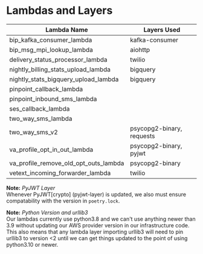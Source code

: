 # Lambdas and Layers

| Lambda Name | Layers Used |
| ---- | ---- |
| bip_kafka_consumer_lambda | kafka-consumer |
| bip_msg_mpi_lookup_lambda | aiohttp |
| delivery_status_processor_lambda | twilio |
| nightly_billing_stats_upload_lambda | bigquery |
| nightly_stats_bigquery_upload_lambda | bigquery |
| pinpoint_callback_lambda |  |
| pinpoint_inbound_sms_lambda |  |
| ses_callback_lambda |  |
| two_way_sms_lambda |  |
| two_way_sms_v2 | psycopg2-binary, requests |
| va_profile_opt_in_out_lambda | psycopg2-binary, pyjwt |
| va_profile_remove_old_opt_outs_lambda | psycopg2-binary |
| vetext_incoming_forwarder_lambda | twilio |

**Note:** _PyJWT Layer_  
Whenever PyJWT[crypto] (pyjwt-layer) is updated, we also must ensure compatability with the version in `poetry.lock`.

**Note:** _Python Version and urllib3_  
Our lambdas currently use python3.8 and we can't use anything newer than 3.9 without updating our AWS provider version
in our infrastructure code. This also means that any lambda layer importing urllib3 will need to pin urllib3 to version 
<2 until we can get things updated to the point of using python3.10 or newer.
